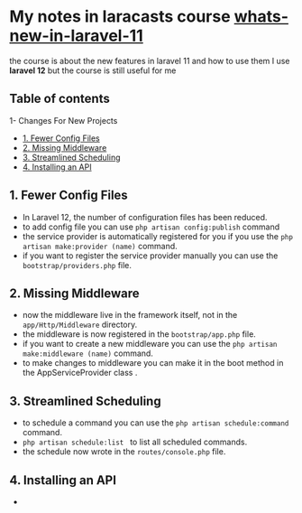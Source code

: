 # My notes in laracasts course [whats-new-in-laravel-11](https://laracasts.com/series/whats-new-in-laravel-11)
the course is about the new features in laravel 11 and how to use them 
      I use **laravel 12** but the course is still useful for me

## Table of contents
1-  Changes For New Projects 
- [1. Fewer Config Files](#1-fewer-config-files)
- [2. Missing Middleware](#2-missing-middleware)
- [3. Streamlined Scheduling](#3-streamlined-scheduling)
- [4. Installing an API](#4-installing-an-api)



## 1. Fewer Config Files
- In Laravel 12, the number of configuration files has been reduced.
- to add config file you can use `php artisan config:publish` command
- the service provider is automatically registered for you if you use the `php artisan make:provider (name)` command.
- if  you want to register the service provider manually you can use the `bootstrap/providers.php` file.

## 2. Missing Middleware
- now the middleware live in the framework itself, not in the `app/Http/Middleware` directory.
- the middleware is now registered in the `bootstrap/app.php` file.
- if you want to create a new middleware you can use the `php artisan make:middleware (name)` command.
- to make changes to middleware you can make it in the boot method in the AppServiceProvider class .

## 3. Streamlined Scheduling
- to schedule a command you can use the `php artisan schedule:command` command.
- `php artisan schedule:list ` to list all scheduled commands.
- the schedule now wrote in the `routes/console.php` file.

## 4. Installing an API
- 
